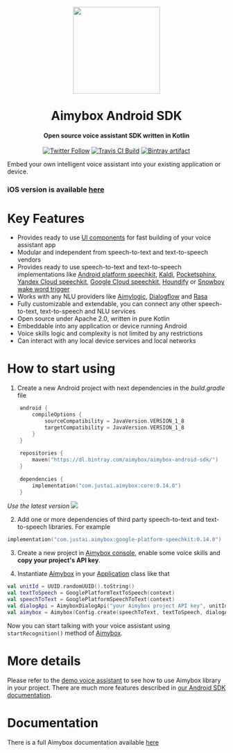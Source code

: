 <h1 align="center">
    <br>
    <a href="https://aimybox.com"><img src="https://app.aimybox.com/assets/images/aimybox.png"
                                                                    height="200"></a>
    <br><br>
    Aimybox Android SDK
</h1>

<h4 align="center">Open source voice assistant SDK written in Kotlin</h4>

<p align="center">
    <a href="https://twitter.com/intent/follow?screen_name=aimybox"><img alt="Twitter Follow" src="https://img.shields.io/twitter/follow/aimybox.svg?label=Follow%20on%20Twitter&style=popout"></a>
    <a href="https://travis-ci.org/just-ai/aimybox-android-sdk/"><img alt="Travis CI Build" src="https://travis-ci.org/just-ai/aimybox-android-sdk.svg?branch=master"></a>
    <a href="https://bintray.com/aimybox/aimybox-android-sdk/"><img alt="Bintray artifact" src="https://api.bintray.com/packages/aimybox/aimybox-android-sdk/core/images/download.svg"></a>
</p>

Embed your own intelligent voice assistant into your existing application or device.

### iOS version is available [here](https://github.com/just-ai/aimybox-ios-sdk)

# Key Features

* Provides ready to use [UI components](https://github.com/just-ai/aimybox-android-assistant) for fast building of your voice assistant app
* Modular and independent from speech-to-text and text-to-speech vendors
* Provides ready to use speech-to-text and text-to-speech implementations like [Android platform speechkit](https://github.com/just-ai/aimybox-android-sdk/tree/master/google-platform-speechkit), [Kaldi](https://github.com/just-ai/aimybox-android-sdk/tree/master/kaldi-speechkit), [Pocketsphinx](https://github.com/just-ai/aimybox-android-sdk/tree/master/pocketsphinx-speechkit), [Yandex Cloud speechkit](https://github.com/just-ai/aimybox-android-sdk/tree/master/yandex-speechkit), [Google Cloud speechkit](https://github.com/just-ai/aimybox-android-sdk/tree/master/google-cloud-speechkit), [Houndify](https://github.com/just-ai/aimybox-android-sdk/tree/master/houndify-speechkit) or [Snowboy wake word trigger](https://github.com/just-ai/aimybox-android-sdk/tree/master/snowboy-speechkit)
* Works with any NLU providers like [Aimylogic](https://help.aimybox.com/en/article/aimylogic-webhook-5quhb1/), [Dialogflow](https://help.aimybox.com/en/article/dialogflow-agent-cqdvjn/) and [Rasa](https://github.com/just-ai/aimybox-android-sdk/tree/master/rasa-api)
* Fully customizable and extendable, you can connect any other speech-to-text, text-to-speech and NLU services
* Open source under Apache 2.0, written in pure Kotlin
* Embeddable into any application or device running Android
* Voice skills logic and complexity is not limited by any restrictions
* Can interact with any local device services and local networks

# How to start using

1. Create a new Android project with next dependencies in the _build.gradle_ file

```kotlin
    android {
        compileOptions {
            sourceCompatibility = JavaVersion.VERSION_1_8
            targetCompatibility = JavaVersion.VERSION_1_8
        }
    }
    
    repositories {
        maven("https://dl.bintray.com/aimybox/aimybox-android-sdk/")
    }
    
    dependencies {
        implementation("com.justai.aimybox:core:0.14.0")
    }
```

_Use the latest version ![](https://img.shields.io/bintray/v/aimybox/aimybox-android-sdk/core?color=%23000&label=%20&style=flat-square)_

2. Add one or more dependencies of third party speech-to-text and text-to-speech libraries. For example

```kotlin
implementation("com.justai.aimybox:google-platform-speechkit:0.14.0")
```

3. Create a new project in [Aimybox console](https://help.aimybox.com/en/article/introduction-to-aimybox-web-console-n49kfr/), enable some voice skills and **copy your project's API key**.

4. Instantiate [Aimybox](https://github.com/just-ai/aimybox-android-sdk/blob/master/core/src/main/java/com/justai/aimybox/Aimybox.kt) in your [Application](https://github.com/just-ai/aimybox-android-assistant/blob/master/app/src/main/java/com/justai/aimybox/assistant/AimyboxApplication.kt) class like that

```kotlin
val unitId = UUID.randomUUID().toString()
val textToSpeech = GooglePlatformTextToSpeech(context)
val speechToText = GooglePlatformSpeechToText(context)
val dialogApi = AimyboxDialogApi("your Aimybox project API key", unitId)
val aimybox = Aimybox(Config.create(speechToText, textToSpeech, dialogApi))
```

Now you can start talking with your voice assistant using `startRecognition()` method of [Aimybox](https://github.com/just-ai/aimybox-android-sdk/blob/master/core/src/main/java/com/justai/aimybox/Aimybox.kt).

# More details

Please refer to the [demo voice assistant](https://github.com/aimybox/aimybox-android-assistant) to see how to use Aimybox library in your project. There are much more features described in [our Android SDK documentation](https://help.aimybox.com/en/article/android-sdk-overview-1ih4xn7/).

# Documentation

There is a full Aimybox documentation available [here](https://help.aimybox.com)

